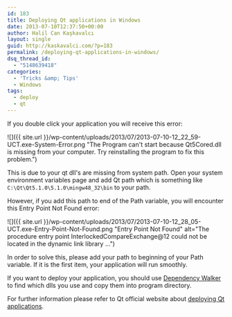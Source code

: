 ```yaml
---
id: 183
title: Deploying Qt applications in Windows
date: 2013-07-10T12:37:50+00:00
author: Halil Can Kaşkavalcı
layout: single
guid: http://kaskavalci.com/?p=183
permalink: /deploying-qt-applications-in-windows/
dsq_thread_id:
  - "5148639418"
categories:
  - 'Tricks &amp; Tips'
  - Windows
tags:
  - deploy
  - qt
---
```

If you double click your application you will receive this error:

![]({{ site.url }}/wp-content/uploads/2013/07/2013-07-10-12_22_59-UCT.exe-System-Error.png "The Program can't start because Qt5Cored.dll is missing from your computer. Try reinstalling the program to fix this problem.")

This is due to your qt dll's are missing from system path. Open your system environment variables page and add Qt path which is something like `C:\Qt\Qt5.1.0\5.1.0\mingw48_32\bin` to your path.

However, if you add this path to end of the Path variable, you will encounter this Entry Point Not Found error:

![]({{ site.url }}/wp-content/uploads/2013/07/2013-07-10-12_28_05-UCT.exe-Entry-Point-Not-Found.png "Entry Point Not Found" alt="The procedure entry point InterlockedCompareExchange@12 could not be located in the dynamic link library ...")

In order to solve this, please add your path to beginning of your Path variable. If it is the first item, your application will run smoothly.

If you want to deploy your application, you should use [Dependency Walker](http://www.dependencywalker.com) to find which dlls you use and copy them into program directory.

For further information please refer to Qt official website about [deploying Qt applications](http://qt-project.org/doc/qt-5.0/qtdoc/deployment-windows.html "Deploying an Application on Windows").
